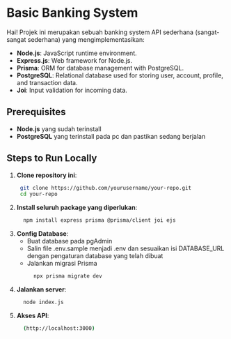 # Basic Banking System
Hai! Projek ini merupakan sebuah banking system API sederhana (sangat-sangat sederhana) yang mengimplementasikan:
- **Node.js**: JavaScript runtime environment.
- **Express.js**: Web framework for Node.js.
- **Prisma**: ORM for database management with PostgreSQL.
- **PostgreSQL**: Relational database used for storing user, account, profile, and transaction data.
- **Joi**: Input validation for incoming data.
## Prerequisites
- **Node.js** yang sudah terinstall
- **PostgreSQL** yang terinstall pada pc dan pastikan sedang berjalan

## Steps to Run Locally

1. **Clone repository ini**:
    ```bash
     git clone https://github.com/yourusername/your-repo.git
     cd your-repo
    ```
3. **Install seluruh package yang diperlukan**:
   ```bash
     npm install express prisma @prisma/client joi ejs
   ```
4. **Config Database**:
    - Buat database pada pgAdmin
    - Salin file .env.sample menjadi .env dan sesuaikan isi DATABASE_URL dengan pengaturan database yang telah dibuat
    - Jalankan migrasi Prisma
      ```bash
        npx prisma migrate dev
      ```
5. **Jalankan server**:
   ```bash
     node index.js
   ```
6. **Akses API**:
   ```bash
     (http://localhost:3000)
   ```
      
       
